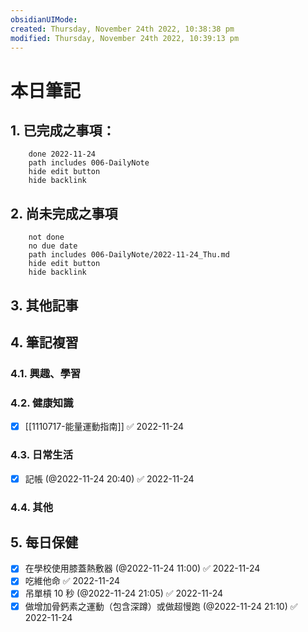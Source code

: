 ```yaml
---
obsidianUIMode: 
created: Thursday, November 24th 2022, 10:38:38 pm
modified: Thursday, November 24th 2022, 10:39:13 pm
---
```

# 本日筆記



## 1. 已完成之事項：
```tasks
	done 2022-11-24
	path includes 006-DailyNote
	hide edit button 
	hide backlink
```

## 2. 尚未完成之事項
```tasks
	not done
	no due date
	path includes 006-DailyNote/2022-11-24_Thu.md
	hide edit button 
	hide backlink
```

## 3. 其他記事

## 4. 筆記複習
### 4.1. 興趣、學習

### 4.2. 健康知識
- [x] [[1110717-能量運動指南]] ✅ 2022-11-24

### 4.3. 日常生活
- [x] 記帳 (@2022-11-24 20:40) ✅ 2022-11-24

### 4.4. 其他

## 5. 每日保健
- [x] 在學校使用膝蓋熱敷器 (@2022-11-24 11:00) ✅ 2022-11-24
- [x] 吃維他命 ✅ 2022-11-24
- [x] 吊單槓 10 秒 (@2022-11-24 21:05) ✅ 2022-11-24
- [x] 做增加骨鈣素之運動（包含深蹲）或做超慢跑 (@2022-11-24 21:10) ✅ 2022-11-24